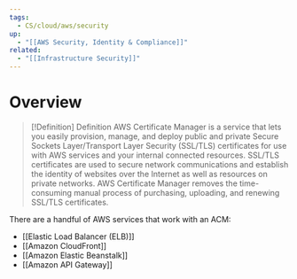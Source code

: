 ```yaml
---
tags:
  - CS/cloud/aws/security
up:
  - "[[AWS Security, Identity & Compliance]]"
related:
  - "[[Infrastructure Security]]"
---
```

# Overview

>[!Definition] Definition
AWS Certificate Manager is a service that lets you easily provision, manage, and deploy public and private Secure Sockets Layer/Transport Layer Security (SSL/TLS) certificates for use with AWS services and your internal connected resources. SSL/TLS certificates are used to secure network communications and establish the identity of websites over the Internet as well as resources on private networks. AWS Certificate Manager removes the time-consuming manual process of purchasing, uploading, and renewing SSL/TLS certificates.

There are a handful of AWS services that work with an ACM: 

- [[Elastic Load Balancer (ELB)]]
- [[Amazon CloudFront]]
- [[Amazon Elastic Beanstalk]]
- [[Amazon API Gateway]]
